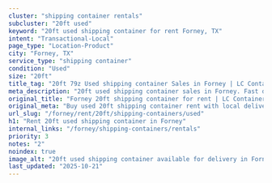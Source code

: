 ```yaml
---
cluster: "shipping container rentals"
subcluster: "20ft used"
keyword: "20ft used shipping container for rent Forney, TX"
intent: "Transactional-Local"
page_type: "Location-Product"
city: "Forney, TX"
service_type: "shipping container"
condition: "Used"
size: "20ft"
title_tag: "20ft 79z Used shipping container Sales in Forney | LC Container"
meta_description: "20ft used shipping container sales in Forney. Fast delivery, competitive pricing. Serving shipping containers area. Quote ID: 3E7. Call (214) 524-4168 for your free quote today."
original_title: "Forney 20ft shipping container for rent | LC Container"
original_meta: "Buy used 20ft shipping container rent with local delivery in Forney, TX. LC Container — local Since 2003. Request a fast quote today."
url_slug: "/forney/rent/20ft/shipping-containers/used"
h1: "Rent 20ft used shipping container in Forney"
internal_links: "/forney/shipping-containers/rentals"
priority: 3
notes: "2"
noindex: true
image_alt: "20ft used shipping container available for delivery in Forney"
last_updated: "2025-10-21"
---
```


<!-- TODO: Add unique city/inventory copy, images, and internal links here. -->
